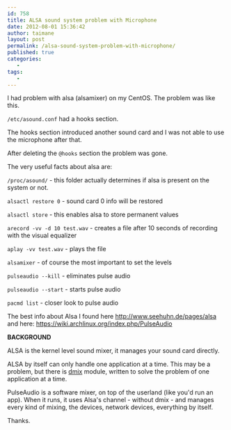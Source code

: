 ```yaml
---
id: 758
title: ALSA sound system problem with Microphone
date: 2012-08-01 15:36:42
author: taimane
layout: post
permalink: /alsa-sound-system-problem-with-microphone/
published: true
categories:
   -
tags:
   -
---
```

I had problem with alsa (alsamixer) on my CentOS. The problem was like this.
<code>/etc/asound.conf</code> had a hooks section.
The hooks section introduced another sound card and I was not able to use the microphone after that.

After deleting the <code>@hooks</code> section the problem was gone.

The very useful facts about alsa are:

<code>/proc/asound/</code> - this folder actually determines if alsa is present on the system or not.
<code>alsactl restore 0</code> - sound card 0 info will be restored
<code>alsactl store</code> - this enables alsa to store permanent values
<code>arecord -vv -d 10 test.wav</code> - creates a file after 10 seconds of recording with the visual equalizer
<code>aplay -vv test.wav</code> - plays the file
<code>alsamixer</code> - of course the most important to set the levels
<code>pulseaudio --kill</code> - eliminates pulse audio
<code>pulseaudio --start</code> - starts pulse audio
<code>pacmd list</code> - closer look to pulse audio

The best info about Alsa I found here http://www.seehuhn.de/pages/alsa and here: https://wiki.archlinux.org/index.php/PulseAudio

<strong>
BACKGROUND</strong>

ALSA is the kernel level sound mixer, it manages your sound card directly.
ALSA by itself can only handle one application at a time. This may be a problem, but there is <a href="http://alsa.opensrc.org/Dmix">dmix</a> module, written to solve the problem of one application at a time.

PulseAudio is a software mixer, on top of the userland (like you'd run an app). When it runs, it uses Alsa's channel - without dmix - and manages every kind of mixing, the devices, network devices, everything by itself.

Thanks.  

